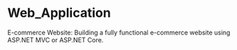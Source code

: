 # Web_Application
E-commerce Website: Building a fully functional e-commerce website using ASP.NET MVC or ASP.NET Core.
